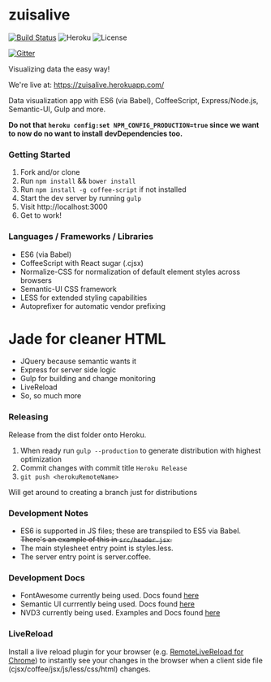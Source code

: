zuisalive
=============================

[![Build Status](https://travis-ci.org/bscheibe/zuisalive.svg?branch=master)](https://travis-ci.org/bscheibe/zuisalive) ![Heroku](https://heroku-badge.herokuapp.com/?app=zuisalive&style=flat) ![License](https://img.shields.io/dub/l/vibe-d.svg?style=flat-square)

[![Gitter](https://badges.gitter.im/Join%20Chat.svg)](https://gitter.im/bscheibe/zuisalive?utm_source=badge&utm_medium=badge&utm_campaign=pr-badge&utm_content=body_badge)

Visualizing data the easy way!

We're live at: https://zuisalive.herokuapp.com/

Data visualization app with ES6 (via Babel), CoffeeScript, Express/Node.js, Semantic-UI, Gulp and more.

**Do not that `heroku config:set NPM_CONFIG_PRODUCTION=true` since we want to now do no want to install devDependencies too.**

### Getting Started ###

1. Fork and/or clone
2. Run `npm install` && `bower install`
3. Run `npm install -g coffee-script` if not installed
4. Start the dev server by running `gulp`
5. Visit http://localhost:3000
6. Get to work!

### Languages / Frameworks / Libraries ###

* ES6 (via Babel)
* CoffeeScript with React sugar (.cjsx)
* Normalize-CSS for normalization of default element styles across browsers
* Semantic-UI CSS framework
* LESS for extended styling capabilities
* Autoprefixer for automatic vendor prefixing
# Jade for cleaner HTML
* JQuery because semantic wants it
* Express for server side logic
* Gulp for building and change monitoring
* LiveReload
* So, so much more

### Releasing ###

Release from the dist folder onto Heroku.

1. When ready run `gulp --production` to generate distribution with highest optimization
2. Commit changes with commit title `Heroku Release`
3. `git push <herokuRemoteName>`

Will get around to creating a branch just for distributions

### Development Notes ###

* ES6 is supported in JS files; these are transpiled to ES5 via Babel.  ~~There's an example of this in ```src/header.jsx```.~~
* The main stylesheet entry point is styles.less.
* The server entry point is server.coffee.

### Development Docs ###
* FontAwesome currently being used. Docs found [here](http://fortawesome.github.io/Font-Awesome/examples/#)
* Semantic UI currrently being used. Docs found [here](http://semantic-ui.com/collections/grid.html)
* NVD3 currently being used. Examples and Docs found [here](http://nvd3.org/examples/stackedArea.html)

### LiveReload ###

Install a live reload plugin for your browser (e.g. [RemoteLiveReload for Chrome](https://chrome.google.com/webstore/detail/remotelivereload/jlppknnillhjgiengoigajegdpieppei)) to instantly see your changes in the browser when a client side file (cjsx/coffee/jsx/js/less/css/html) changes.
